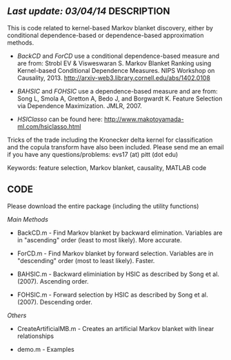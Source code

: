 *Last update: 03/04/14*
DESCRIPTION
-----------

This is code related to kernel-based Markov blanket discovery, either by conditional dependence-based or dependence-based approximation methods.

- *BackCD* and *ForCD* use a conditional dependence-based measure and are from: Strobl EV & Visweswaran S. Markov Blanket Ranking using Kernel-based Conditional Dependence Measures. NIPS Workshop on Causality, 2013. http://arxiv-web3.library.cornell.edu/abs/1402.0108

- *BAHSIC* and *FOHSIC* use a dependence-based measure and are from: Song L, Smola A, Gretton A, Bedo J, and Borgwardt K. Feature Selection via Dependence Maximization. JMLR, 2007.

- *HSIClasso* can be found here: http://www.makotoyamada-ml.com/hsiclasso.html

Tricks of the trade including the Kronecker delta kernel for classification and the copula transform have also been included. Please send me an email if you have any questions/problems: evs17 (at) pitt (dot edu)

Keywords: feature selection, Markov blanket, causality, MATLAB code

CODE
----

Please download the entire package (including the utility functions)

*Main Methods*

- BackCD.m - Find Markov blanket by backward elimination. Variables are in "ascending" order (least to most likely). More accurate.

- ForCD.m - Find Markov blanket by forward selection. Variables are in "descending" order (most to least likely). Faster.

- BAHSIC.m - Backward eliminiation by HSIC as described by Song et al. (2007). Ascending order.

- FOHSIC.m - Forward selection by HSIC as described by Song et al. (2007). Descending order.

*Others*

- CreateArtificialMB.m - Creates an artificial Markov blanket with linear relationships

- demo.m - Examples

